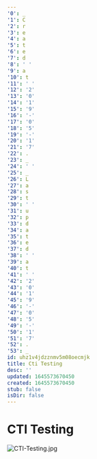 ```yaml
---
'0': _
'1': C
'2': r
'3': e
'4': a
'5': t
'6': e
'7': d
'8': ' '
'9': a
'10': t
'11': ' '
'12': '2'
'13': '0'
'14': '1'
'15': '9'
'16': '-'
'17': '0'
'18': '5'
'19': '-'
'20': '1'
'21': '7'
'22': .
'23': _
'24': ' '
'25': _
'26': L
'27': a
'28': s
'29': t
'30': ' '
'31': u
'32': p
'33': d
'34': a
'35': t
'36': e
'37': d
'38': ' '
'39': a
'40': t
'41': ' '
'42': '2'
'43': '0'
'44': '1'
'45': '9'
'46': '-'
'47': '0'
'48': '5'
'49': '-'
'50': '1'
'51': '7'
'52': .
'53': _
id: uhz1v4jdzznmv5m08oecmjk
title: Cti Testing
desc: ''
updated: 1645573670450
created: 1645573670450
stub: false
isDir: false
---
```


# CTI Testing


![CTI-Testing.jpg](/assets/cti-testing-imqarxftm4pf.jpg)

